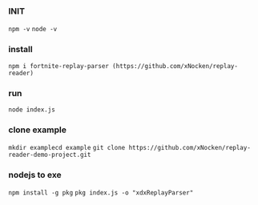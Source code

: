### INIT
```npm -v```
```node -v```

### install
```npm i fortnite-replay-parser (https://github.com/xNocken/replay-reader)```

### run
```node index.js```


### clone example
```mkdir examplecd example```
```git clone https://github.com/xNocken/replay-reader-demo-project.git```


### nodejs to exe
```npm install -g pkg```
```pkg index.js -o "xdxReplayParser"```
